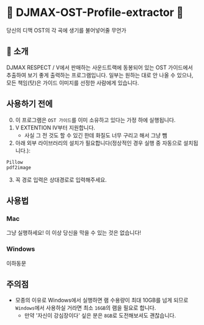 # 🎵 DJMAX-OST-Profile-extractor 🎵
당신의 디맥 OST의 각 곡에 생기를 불어넣어줄 무언가

## 📖 소개
DJMAX RESPECT / V에서 판매하는 사운드트랙에 동봉되어 있는 OST 가이드에서 추출하여 보기 좋게 출력하는 프로그램입니다.
일부는 원하는 대로 안 나올 수 있으나, 모든 책임(탓)은 가이드 이미지를 선정한 사람에게 있습니다.


## 사용하기 전에
0. 이 프로그램은 `OST 가이드`를 이미 소유하고 있다는 가정 하에 실행됩니다.
1. V EXTENTION IV부터 지원합니다.
    - 사실 그 전 것도 할 수 있긴 한데 화질도 너무 구리고 해서 그냥 뺌
2. 아래 외부 라이브러리의 설치가 필요합니다(정상적인 경우 실행 중 자동으로 설치됩니다.):
```
Pillow
pdf2image
```
3. 꼭 경로 입력은 상대경로로 입력해주세요.

## 사용법
### Mac
그냥 실행하세요! 이 이상 당신을 막을 수 있는 것은 없습니다!

### Windows
이하동문

## 주의점
- 모종의 이유로 Windows에서 실행하면 램 수용량이 최대 10GB를 넘게 되므로 `Windows`에서 사용하실 거라면 최소 `16GB`의 램을 필요로 합니다.
    - 만약 '자신이 강심장이다' 싶은 분은 `8GB`로 도전해보셔도 괜찮습니다.